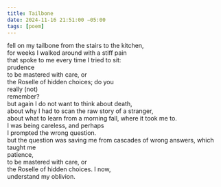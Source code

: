 ```yaml
---
title: Tailbone
date: 2024-11-16 21:51:00 −05:00
tags: [poem]
---
```


fell on my tailbone from the stairs to the kitchen,  
for weeks I walked around with a stiff pain   
that spoke to me every time I tried to sit:  
prudence  
to be mastered with care, or  
the Roselle of hidden choices; do you  
really (not)   
remember?   
but again I do not want to think about death,  
about why I had to scan the raw story of a stranger,   
about what to learn from a morning fall, where it took me to.   
I was being careless, and perhaps   
I prompted the wrong question.  
but the question was saving me from cascades of wrong answers, which taught me   
patience,   
to be mastered with care, or   
the Roselle of hidden choices. I now,  
understand my oblivion.   